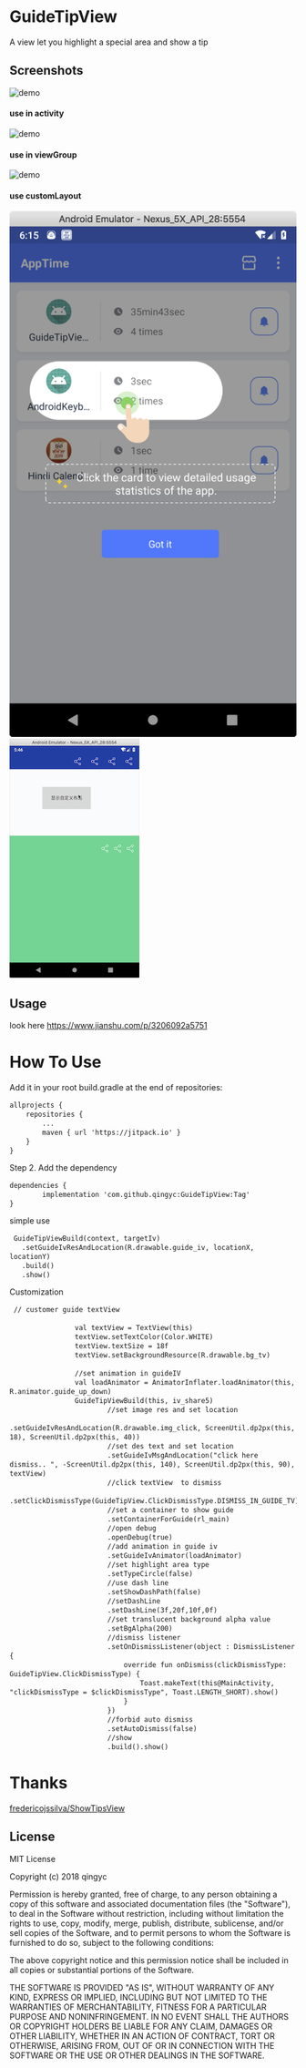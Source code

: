 # GuideTipView
A view  let you  highlight a special area and show a tip  

Screenshots
-----------
![demo](https://github.com/qingyc/GuideTipView/blob/master/sample/art/QQ20180706-170549-HD.gif)
#### use in activity
![demo](https://github.com/qingyc/GuideTipView/blob/master/sample/art/QQ20180706-170859.gif)
#### use in viewGroup
![demo](https://github.com/qingyc/GuideTipView/blob/master/sample/art/QQ20180706-171010.gif)
#### use customLayout
![demo](https://github.com/qingyc/GuideTipView/blob/master/sample/art/WX20190102-181553@2x.png)
![demo](https://github.com/qingyc/GuideTipView/blob/master/sample/art/QQ20190102-174709.gif)

Usage
----

look here
https://www.jianshu.com/p/3206092a5751

# How To Use
Add it in your root build.gradle at the end of repositories:

	allprojects {
		repositories {
			...
			maven { url 'https://jitpack.io' }
		}
	}
Step 2. Add the dependency

	dependencies {
	        implementation 'com.github.qingyc:GuideTipView:Tag'
	}

simple use 
```
 GuideTipViewBuild(context, targetIv)
   .setGuideIvResAndLocation(R.drawable.guide_iv, locationX, locationY)
   .build()
   .show()
```
Customization
```
 // customer guide textView
 
                val textView = TextView(this)
                textView.setTextColor(Color.WHITE)
                textView.textSize = 18f
                textView.setBackgroundResource(R.drawable.bg_tv)

                //set animation in guideIV
                val loadAnimator = AnimatorInflater.loadAnimator(this, R.animator.guide_up_down)
                GuideTipViewBuild(this, iv_share5)
                        //set image res and set location 
                        .setGuideIvResAndLocation(R.drawable.img_click, ScreenUtil.dp2px(this, 18), ScreenUtil.dp2px(this, 40))
                        //set des text and set location
                        .setGuideIvMsgAndLocation("click here dismiss.. ", -ScreenUtil.dp2px(this, 140), ScreenUtil.dp2px(this, 90), textView)
                        //click textView  to dismiss
                        .setClickDismissType(GuideTipView.ClickDismissType.DISMISS_IN_GUIDE_TV)
                        //set a container to show guide
                        .setContainerForGuide(rl_main)
                        //open debug
                        .openDebug(true)
                        //add animation in guide iv
                        .setGuideIvAnimator(loadAnimator)
                        //set highlight area type
                        .setTypeCircle(false)
                        //use dash line
                        .setShowDashPath(false)
                        //setDashLine
                        .setDashLine(3f,20f,10f,0f)
                        //set translucent background alpha value
                        .setBgAlpha(200)
                        //dismiss listener
                        .setOnDismissListener(object : DismissListener {
                            override fun onDismiss(clickDismissType: GuideTipView.ClickDismissType) {
                                Toast.makeText(this@MainActivity, "clickDismissType = $clickDismissType", Toast.LENGTH_SHORT).show()
                            }
                        })
                        //forbid auto dismiss
                        .setAutoDismiss(false)
                        //show
                        .build().show()
```

# Thanks

[fredericojssilva/ShowTipsView](https://github.com/fredericojssilva/ShowTipsView)

License
-------
MIT License

Copyright (c) 2018 qingyc

Permission is hereby granted, free of charge, to any person obtaining a copy
of this software and associated documentation files (the "Software"), to deal
in the Software without restriction, including without limitation the rights
to use, copy, modify, merge, publish, distribute, sublicense, and/or sell
copies of the Software, and to permit persons to whom the Software is
furnished to do so, subject to the following conditions:

The above copyright notice and this permission notice shall be included in all
copies or substantial portions of the Software.

THE SOFTWARE IS PROVIDED "AS IS", WITHOUT WARRANTY OF ANY KIND, EXPRESS OR
IMPLIED, INCLUDING BUT NOT LIMITED TO THE WARRANTIES OF MERCHANTABILITY,
FITNESS FOR A PARTICULAR PURPOSE AND NONINFRINGEMENT. IN NO EVENT SHALL THE
AUTHORS OR COPYRIGHT HOLDERS BE LIABLE FOR ANY CLAIM, DAMAGES OR OTHER
LIABILITY, WHETHER IN AN ACTION OF CONTRACT, TORT OR OTHERWISE, ARISING FROM,
OUT OF OR IN CONNECTION WITH THE SOFTWARE OR THE USE OR OTHER DEALINGS IN THE
SOFTWARE.
